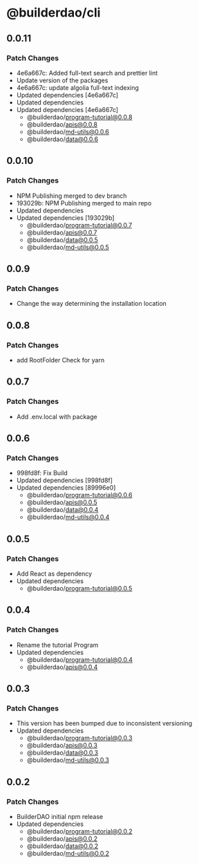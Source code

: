 # @builderdao/cli

## 0.0.11

### Patch Changes

- 4e6a667c: Added full-text search and prettier lint
- Update version of the packages
- 4e6a667c: update algolia full-text indexing
- Updated dependencies [4e6a667c]
- Updated dependencies
- Updated dependencies [4e6a667c]
  - @builderdao/program-tutorial@0.0.8
  - @builderdao/apis@0.0.8
  - @builderdao/md-utils@0.0.6
  - @builderdao/data@0.0.6

## 0.0.10

### Patch Changes

- NPM Publishing merged to dev branch
- 193029b: NPM Publishing merged to main repo
- Updated dependencies
- Updated dependencies [193029b]
  - @builderdao/program-tutorial@0.0.7
  - @builderdao/apis@0.0.7
  - @builderdao/data@0.0.5
  - @builderdao/md-utils@0.0.5

## 0.0.9

### Patch Changes

- Change the way determining the installation location

## 0.0.8

### Patch Changes

- add RootFolder Check for yarn

## 0.0.7

### Patch Changes

- Add .env.local with package

## 0.0.6

### Patch Changes

- 998fd8f: Fix Build
- Updated dependencies [998fd8f]
- Updated dependencies [89996e0]
  - @builderdao/program-tutorial@0.0.6
  - @builderdao/apis@0.0.5
  - @builderdao/data@0.0.4
  - @builderdao/md-utils@0.0.4

## 0.0.5

### Patch Changes

- Add React as dependency
- Updated dependencies
  - @builderdao/program-tutorial@0.0.5

## 0.0.4

### Patch Changes

- Rename the tutorial Program
- Updated dependencies
  - @builderdao/program-tutorial@0.0.4
  - @builderdao/apis@0.0.4

## 0.0.3

### Patch Changes

- This version has been bumped due to inconsistent versioning
- Updated dependencies
  - @builderdao/program-tutorial@0.0.3
  - @builderdao/apis@0.0.3
  - @builderdao/data@0.0.3
  - @builderdao/md-utils@0.0.3

## 0.0.2

### Patch Changes

- BuilderDAO initial npm release
- Updated dependencies
  - @builderdao/program-tutorial@0.0.2
  - @builderdao/apis@0.0.2
  - @builderdao/data@0.0.2
  - @builderdao/md-utils@0.0.2
